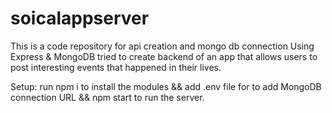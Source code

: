 # soicalappserver
This is a code repository for api creation and mongo db connection
Using Express & MongoDB  tried to create backend of an app that allows users to post interesting events that happened in their lives.

Setup:
run npm i to install the modules && add .env file for to add MongoDB connection URL && npm start to run the server. 

